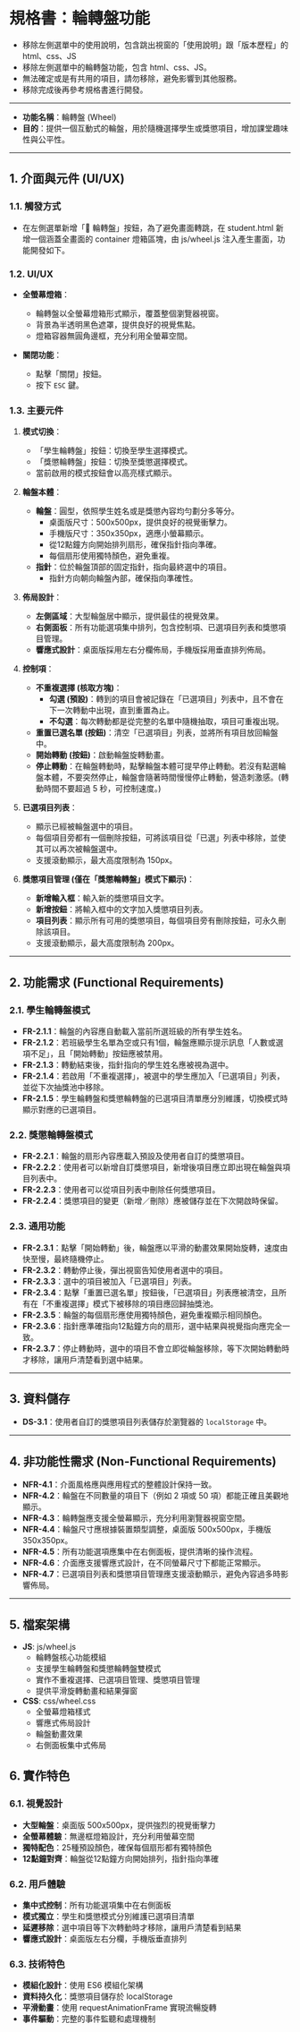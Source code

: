 # 規格書：輪轉盤功能
- 移除左側選單中的使用說明，包含跳出視窗的「使用說明」跟「版本歷程」的 html、css、JS
- 移除左側選單中的輪轉盤功能，包含 html、css、JS。
- 無法確定或是有共用的項目，請勿移除，避免影響到其他服務。
- 移除完成後再參考規格書進行開發。

---

- **功能名稱**：輪轉盤 (Wheel)
- **目的**：提供一個互動式的輪盤，用於隨機選擇學生或獎懲項目，增加課堂趣味性與公平性。

---

## 1. 介面與元件 (UI/UX)

### 1.1. 觸發方式
- 在左側選單新增「🎡 輪轉盤」按鈕，為了避免畫面轉跳，在 student.html 新增一個涵蓋全畫面的 container 燈箱區塊，由 js/wheel.js 注入產生畫面，功能開發如下。

### 1.2. UI/UX

- **全螢幕燈箱**：
    - 輪轉盤以全螢幕燈箱形式顯示，覆蓋整個瀏覽器視窗。
    - 背景為半透明黑色遮罩，提供良好的視覺焦點。
    - 燈箱容器無圓角邊框，充分利用全螢幕空間。

- **關閉功能**：
    - 點擊「關閉」按鈕。
    - 按下 `ESC` 鍵。

### 1.3. 主要元件
1.  **模式切換**：
    - 「學生輪轉盤」按鈕：切換至學生選擇模式。
    - 「獎懲輪轉盤」按鈕：切換至獎懲選擇模式。
    - 當前啟用的模式按鈕會以高亮樣式顯示。

2.  **輪盤本體**：
    - **輪盤**：圓型，依照學生姓名或是獎懲內容均勻劃分多等分。
        - 桌面版尺寸：500x500px，提供良好的視覺衝擊力。
        - 手機版尺寸：350x350px，適應小螢幕顯示。
        - 從12點鐘方向開始排列扇形，確保指針指向準確。
        - 每個扇形使用獨特顏色，避免重複。
    - **指針**：位於輪盤頂部的固定指針，指向最終選中的項目。
        - 指針方向朝向輪盤內部，確保指向準確性。

3.  **佈局設計**：
    - **左側區域**：大型輪盤居中顯示，提供最佳的視覺效果。
    - **右側面板**：所有功能選項集中排列，包含控制項、已選項目列表和獎懲項目管理。
    - **響應式設計**：桌面版採用左右分欄佈局，手機版採用垂直排列佈局。

4.  **控制項**：
    - **不重複選擇 (核取方塊)**：
        - **勾選 (預設)**：轉到的項目會被記錄在「已選項目」列表中，且不會在下一次轉動中出現，直到重置為止。
        - **不勾選**：每次轉動都是從完整的名單中隨機抽取，項目可重複出現。
    - **重置已選名單 (按鈕)**：清空「已選項目」列表，並將所有項目放回輪盤中。
    - **開始轉動 (按鈕)**：啟動輪盤旋轉動畫。
    - **停止轉動**：在輪盤轉動時，點擊輪盤本體可提早停止轉動。若沒有點選輪盤本體，不要突然停止，輪盤會隨著時間慢慢停止轉動，營造刺激感。(轉動時間不要超過 5 秒，可控制速度。)

5.  **已選項目列表**：
    - 顯示已經被輪盤選中的項目。
    - 每個項目旁都有一個刪除按鈕，可將該項目從「已選」列表中移除，並使其可以再次被輪盤選中。
    - 支援滾動顯示，最大高度限制為 150px。

6.  **獎懲項目管理 (僅在「獎懲輪轉盤」模式下顯示)**：
    - **新增輸入框**：輸入新的獎懲項目文字。
    - **新增按鈕**：將輸入框中的文字加入獎懲項目列表。
    - **項目列表**：顯示所有可用的獎懲項目，每個項目旁有刪除按鈕，可永久刪除該項目。
    - 支援滾動顯示，最大高度限制為 200px。

---

## 2. 功能需求 (Functional Requirements)

### 2.1. 學生輪轉盤模式
- **FR-2.1.1**：輪盤的內容應自動載入當前所選班級的所有學生姓名。
- **FR-2.1.2**：若班級學生名單為空或只有1個，輪盤應顯示提示訊息「人數或選項不足」，且「開始轉動」按鈕應被禁用。
- **FR-2.1.3**：轉動結束後，指針指向的學生姓名應被視為選中。
- **FR-2.1.4**：若啟用「不重複選擇」，被選中的學生應加入「已選項目」列表，並從下次抽獎池中移除。
- **FR-2.1.5**：學生輪轉盤和獎懲輪轉盤的已選項目清單應分別維護，切換模式時顯示對應的已選項目。

### 2.2. 獎懲輪轉盤模式
- **FR-2.2.1**：輪盤的扇形內容應載入預設及使用者自訂的獎懲項目。
- **FR-2.2.2**：使用者可以新增自訂獎懲項目，新增後項目應立即出現在輪盤與項目列表中。
- **FR-2.2.3**：使用者可以從項目列表中刪除任何獎懲項目。
- **FR-2.2.4**：獎懲項目的變更（新增／刪除）應被儲存並在下次開啟時保留。

### 2.3. 通用功能
- **FR-2.3.1**：點擊「開始轉動」後，輪盤應以平滑的動畫效果開始旋轉，速度由快至慢，最終隨機停止。
- **FR-2.3.2**：轉動停止後，彈出視窗告知使用者選中的項目。
- **FR-2.3.3**：選中的項目被加入「已選項目」列表。
- **FR-2.3.4**：點擊「重置已選名單」按鈕後，「已選項目」列表應被清空，且所有在「不重複選擇」模式下被移除的項目應回歸抽獎池。
- **FR-2.3.5**：輪盤的每個扇形應使用獨特顏色，避免重複顯示相同顏色。
- **FR-2.3.6**：指針應準確指向12點鐘方向的扇形，選中結果與視覺指向應完全一致。
- **FR-2.3.7**：停止轉動時，選中的項目不會立即從輪盤移除，等下次開始轉動時才移除，讓用戶清楚看到選中結果。

---

## 3. 資料儲存

- **DS-3.1**：使用者自訂的獎懲項目列表儲存於瀏覽器的 `localStorage` 中。

---

## 4. 非功能性需求 (Non-Functional Requirements)

- **NFR-4.1**：介面風格應與應用程式的整體設計保持一致。
- **NFR-4.2**：輪盤在不同數量的項目下（例如 2 項或 50 項）都能正確且美觀地顯示。
- **NFR-4.3**：輪轉盤應支援全螢幕顯示，充分利用瀏覽器視窗空間。
- **NFR-4.4**：輪盤尺寸應根據裝置類型調整，桌面版 500x500px，手機版 350x350px。
- **NFR-4.5**：所有功能選項應集中在右側面板，提供清晰的操作流程。
- **NFR-4.6**：介面應支援響應式設計，在不同螢幕尺寸下都能正常顯示。
- **NFR-4.7**：已選項目列表和獎懲項目管理應支援滾動顯示，避免內容過多時影響佈局。

---

## 5. 檔案架構

 - **JS**: js/wheel.js
    - 輪轉盤核心功能模組
    - 支援學生輪轉盤和獎懲輪轉盤雙模式
    - 實作不重複選擇、已選項目管理、獎懲項目管理
    - 提供平滑旋轉動畫和結果彈窗
 - **CSS**: css/wheel.css
    - 全螢幕燈箱樣式
    - 響應式佈局設計
    - 輪盤動畫效果
    - 右側面板集中式佈局

## 6. 實作特色

### 6.1. 視覺設計
- **大型輪盤**：桌面版 500x500px，提供強烈的視覺衝擊力
- **全螢幕體驗**：無邊框燈箱設計，充分利用螢幕空間
- **獨特配色**：25種預設顏色，確保每個扇形都有獨特顏色
- **12點鐘對齊**：輪盤從12點鐘方向開始排列，指針指向準確

### 6.2. 用戶體驗
- **集中式控制**：所有功能選項集中在右側面板
- **模式獨立**：學生和獎懲模式分別維護已選項目清單
- **延遲移除**：選中項目等下次轉動時才移除，讓用戶清楚看到結果
- **響應式設計**：桌面版左右分欄，手機版垂直排列

### 6.3. 技術特色
- **模組化設計**：使用 ES6 模組化架構
- **資料持久化**：獎懲項目儲存於 localStorage
- **平滑動畫**：使用 requestAnimationFrame 實現流暢旋轉
- **事件驅動**：完整的事件監聽和處理機制